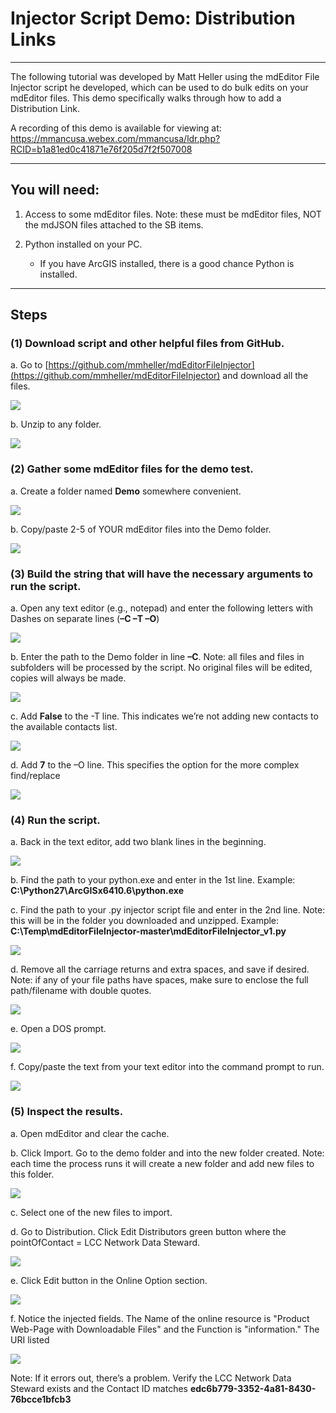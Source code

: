 # Injector Script Demo: Distribution Links

---

The following tutorial was developed by Matt Heller using the mdEditor File Injector script he developed, which can be used to do bulk edits on your mdEditor files. This demo specifically walks through how to add a Distribution Link.

A recording of this demo is available for viewing at: 
https://mmancusa.webex.com/mmancusa/ldr.php?RCID=b1a81ed0c41871e76f205d7f2f507008 

---

## You will need:

1. Access to some mdEditor files. Note: these must be mdEditor files, NOT the mdJSON files attached to the SB items.

2. Python installed on your PC.

   * If you have ArcGIS installed, there is a good chance Python is installed.

---

## Steps

### \(1\) Download script and other helpful files from GitHub.

a.    Go to [https://github.com/mmheller/mdEditorFileInjector](https://github.com/mmheller/mdEditorFileInjector) and download all the files.

![](/assets/injector_download_script.png)

b.    Unzip to any folder.

![](/assets/injector_unzip.png)

### \(2\) Gather some mdEditor files for the demo test.

a.    Create a folder named **Demo** somewhere convenient.

![](/assets/injector_demo_folder.png)

b.    Copy/paste 2-5 of YOUR mdEditor files into the Demo folder.

![](/assets/injector_demo_files.png)

### \(3\) Build the string that will have the necessary arguments to run the script.

a.    Open any text editor \(e.g., notepad\) and enter the following letters with Dashes on separate lines \(**–C –T –O**)

![](/assets/injector_script_b1.png)

b.    Enter the path to the Demo folder in line **–C**.  Note: all files and files in subfolders will be processed by the script. No original files will be edited, copies will always be made.

![](/assets/injector_demo_path_paste_2.png)

c.	Add **False** to the -T   line. This indicates we’re not adding new contacts to the available contacts list.

![](/assets/injector_script_b2.png)

d.	Add **7** to the –O line. This specifies the option for the more complex find/replace

![](/assets/injector_script_b3.png)

### (4) Run the script.

a.    Back in the text editor, add two blank lines in the beginning.

![](/assets/injector_script_b4.png)

b.	Find the path to your python.exe and enter in the 1st line. Example: **C:\Python27\ArcGISx6410.6\python.exe**

c.	Find the path to your .py injector script file and enter in the 2nd line. Note: this will be in the folder you downloaded and unzipped. Example: **C:\Temp\mdEditorFileInjector-master\mdEditorFileInjector_v1.py**

![](/assets/injector_script_b5.png)

d.   Remove all the carriage returns and extra spaces, and save if desired. Note: if any of your file paths have spaces, make sure to enclose the full path/filename with double quotes.

![](/assets/injector_script_b6.png)

e.    Open a DOS prompt.

![](/assets/injector_dosprompt.png)

f.    Copy/paste the text from your text editor into the command prompt to run.

![](/assets/injector_dos_paste.png)

### \(5\) Inspect the results.

a.    Open mdEditor and clear the cache.

b.    Click Import. Go to the demo folder and into the new folder created. Note: each time the process runs it will create a new folder and add new files to this folder.

![](/assets/injector_newfiles.png)

c.    Select one of the new files to import.

d.	Go to Distribution. Click Edit Distributors green button where the pointOfContact = LCC Network Data Steward.

![](/assets/injector_editdistributors.png)

e. Click Edit button in the Online Option section.

![](/assets/injector_distribution_onlineoption_edit.png)

f. Notice the injected fields. The Name of the online resource is "Product Web-Page with Downloadable Files" and the Function is "information." The URI listed 

![](/assets/injector_distribution_onlineoption.png)

Note: If it errors out, there’s a problem. Verify the LCC Network Data Steward exists and the Contact ID matches **edc6b779-3352-4a81-8430-76bcce1bfcb3**
